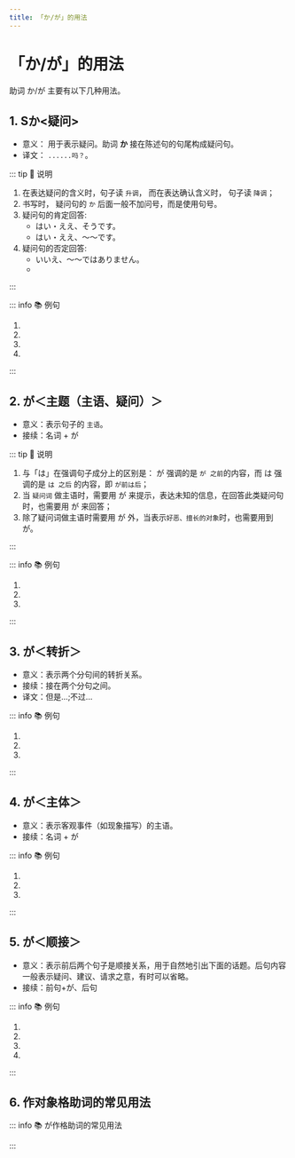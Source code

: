 ```yaml
---
title: 「か/が」的用法
---
```

            
# 「か/が」的用法

助词 か/が 主要有以下几种用法。

## 1. Sか<疑问>

* 意义： 用于表示疑问。助词 **か** 接在陈述句的句尾构成疑问句。
* 译文： `......吗？`。

::: tip :bookmark: 说明

1. 在表达疑问的含义时，句子读 `升调`， 而在表达确认含义时， 句子读 `降调`；
2. 书写时， 疑问句的 `か` 后面一般不加问号，而是使用句号。
3. 疑问句的肯定回答:
   * はい・ええ、そうです。
   * はい・ええ、〜〜です。
4. 疑问句的否定回答:
   * いいえ、〜〜ではありません。
   * <grammer-content id='ka-0' sentence="いいえ、[違/ちが]います。~~です。" trans='' />

:::

::: info :books: 例句

1. <grammer-content id='ka-1' sentence="あ、[日本/にほん]の[方/かた]です**か**。" trans='啊，是日本人吗？' />
2. <grammer-content id='ka-2' sentence="[王/おう]さんは[日本/にほん][語科/ごか]の[方/かた]です**か**。" trans='小王是日语系的吗？' />
3. <grammer-content id='ka-3' sentence="[王/おう]さんは[高橋/たかはし]さんの[知/し]り[合/あ]いです**か**。" trans='小王是高桥的熟人吗？' />
4. <grammer-content id='ka-4' sentence="ああ、[日本/にほん][語科/ごか]の[方/かた]です**か**。" trans='啊， 是日语系的啊。' />

:::

## 2. が＜主题（主语、疑问）＞

* 意义：表示句子的 `主语`。
* 接续：名词 + が

::: tip :bookmark: 说明

1. 与「は」在强调句子成分上的区别是： が 强调的是 `が 之前`的内容，而 は 强调的是 `は 之后` 的内容，即 `が前は后`；
2. 当 `疑问词` 做主语时，需要用 が 来提示，表达未知的信息，在回答此类疑问句时，也需要用 が 来回答；
3. 除了疑问词做主语时需要用 が 外，当表示`好恶、擅长的对象`时，也需要用到 が。

:::

::: info :books: 例句

1. <grammer-content id='ka-5' sentence="A:[何/なん]**が**[難/むずか]しいですか。" trans='什么比较难啊？' />
   <grammer-content id='ka-6' sentence="B:[助詞/じょし]**が**[難/むずか]しいです。" trans='助词难。' />
2. <grammer-content id='ka-7' sentence="お[寿司/すし]**が**[好/す]きです。" trans='喜欢寿司。' />
3. <grammer-content id='ka-8' sentence="[日本語/にほんご]**が**[上手/じょうず]です。" trans='擅长日语。' />

:::

## 3. が＜转折＞

* 意义：表示两个分句间的转折关系。
* 接续：接在两个分句之间。
* 译文：但是...;不过...

::: info :books: 例句

1. <grammer-content id='ka-9' sentence="「[日本史/にほんし]」は[難/むずか]しくなかったです**が**、「[翻訳/ほんやく]」は[大変/たいへん]でした。" trans='日本历史不是很难，但是翻译就够呛了。' />
2. <grammer-content id='ka-10' sentence="[読解/どっかい]は[大丈夫/だいじょうぶ]でした**が**、[発音/はつおん]はとても[難/むずか]しかったです。" trans='阅读没什么问题，但是发音真的难。' />
3. <grammer-content id='ka-11' sentence="[副会長/ふくかいちょう]は２[年/ねん][生/せい]です**が**、[会長/かいちょう]は４[年/ねん][生/せい]です。" trans='副会长是2年纪的学生，而会长是4年级的。' />

:::

## 4. が＜主体＞

* 意义：表示客观事件（如现象描写）的主语。
* 接续：名词 + が

::: info :books: 例句

1. <grammer-content id='ka-12' sentence="たまに[電話/でんわ]**が**[鳴/な]ります。" trans='偶尔，电话会响。' />
2. <grammer-content id='ka-13' sentence="ベル**が**[鳴/な]ります。" trans='铃声响了。' />
3. <grammer-content id='ka-14' sentence="よく[友達/ともだち]**が**[来/き]ます。" trans='朋友经常来。' />

:::

## 5. が＜顺接＞

* 意义：表示前后两个句子是顺接关系，用于自然地引出下面的话题。后句内容一般表示疑问、建议、请求之意，有时可以省略。
* 接续：前句+が、后句

::: info :books: 例句

1. <grammer-content id='ka-15' sentence="おみやげが[買/か]いたいんです**が**、どこがいいですか。" trans="我打算买点儿特产，去哪儿买好呢。" />
2. <grammer-content id='ka-16' sentence="[日本/にほん][料理/りょうり]が[食/たべ]たいんです**が**、この[近/ちか]くにおいしいお店がありますか。" trans="我想吃日料，附近有好吃的店么。" />
3. <grammer-content id='ka-17' sentence="[来週/らいしゅう]の[発表/はっぴょう]です**が**、どんなテーマがいいでしょうか。" trans="关于下周的发表，用什么主题比较好呢。" />
4. <grammer-content id='ka-18' sentence="すみません、[駅/えき]に[行/い]きたいんです**が**。" trans="抱歉，我想去车站。" />

:::

## 6. 作对象格助词的常见用法

::: info :books: が作格助词的常见用法

<grammer-content sentence="1. 表示**感情的对象**（[好/す]き＆[嫌/きら]い「**一二三人称通用**」，其它的感情形容词**「第一人称」**）" />

<div class="bunpou-block">

   <grammer-content id='ka-19' sentence="[王/おう]さんは[野菜/やさい]**が**[嫌/きら]いです。" trans="小王讨厌吃蔬菜。" />

</div>

<grammer-content sentence="2. 表示**能力的对象**（[上手/じょうず]、[下手/へた]、[得意/とくい]、[苦手/にがて]、[見/み]える、[聞/き]こえる、动词能动态）" />

<div class="bunpou-block">

   <grammer-content id='ka-20' sentence="[私/わたし]は[辛/から]いもの**が**[食/た]べられる。" trans="我能吃辣的东西。" />

</div>

<grammer-content sentence="3. 表示**第一人称的愿望、希望的对象**（たい、ほしい）" />

<div class="bunpou-block">

   <grammer-content id='ka-21' sentence="お[菓子/かし]**が**[食/た]べたい。" trans="我想吃点心" />

</div>

<grammer-content sentence="4. 表示**了解、懂的对象**（わかる）" />

<div class="bunpou-block">

   <grammer-content id='ka-22' sentence="[高橋/たかはし]さんは[中国語/ちゅうごくご]**が**わかります。" trans="高桥会中文。" />

</div>

:::
